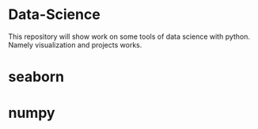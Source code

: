 # Data-Science
This repository will show work on some tools of data science with python. Namely visualization and projects works.
# seaborn
# numpy
